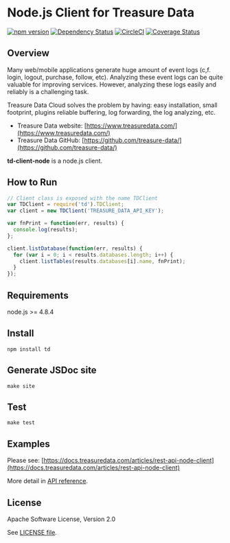 # Node.js Client for Treasure Data

 [![npm version](https://badge.fury.io/js/td.svg)](https://badge.fury.io/js/td) [![Dependency Status](https://img.shields.io/librariesio/release/npm/td)](https://www.npmjs.com/package/td) [![CircleCI](https://dl.circleci.com/status-badge/img/gh/treasure-data/td-client-node/tree/master.svg?style=svg&circle-token=6f9ab6445b5cdebece6cd4c01a722677e01c039a)](https://dl.circleci.com/status-badge/redirect/gh/treasure-data/td-client-node/tree/master) [![Coverage Status](https://coveralls.io/repos/github/treasure-data/td-client-node/badge.svg?branch=master)](https://coveralls.io/github/treasure-data/td-client-node?branch=integrate-coveralls)

## Overview

Many web/mobile applications generate huge amount of event logs (c,f. login,
logout, purchase, follow, etc).  Analyzing these event logs can be quite
valuable for improving services.  However, analyzing these logs easily and
reliably is a challenging task.

Treasure Data Cloud solves the problem by having: easy installation, small
footprint, plugins reliable buffering, log forwarding, the log analyzing, etc.

  * Treasure Data website: [https://www.treasuredata.com/](https://www.treasuredata.com/)
  * Treasure Data GitHub: [https://github.com/treasure-data/](https://github.com/treasure-data/)

**td-client-node** is a node.js client.

## How to Run

```js
// Client class is exposed with the name TDClient
var TDClient = require('td').TDClient;
var client = new TDClient('TREASURE_DATA_API_KEY');

var fnPrint = function(err, results) {
  console.log(results);
};

client.listDatabase(function(err, results) {
  for (var i = 0; i < results.databases.length; i++) {
    client.listTables(results.databases[i].name, fnPrint);
  }
});
```

## Requirements

node.js >= 4.8.4

## Install

    npm install td

## Generate JSDoc site

    make site

## Test

    make test

## Examples
Please see: [https://docs.treasuredata.com/articles/rest-api-node-client](https://docs.treasuredata.com/articles/rest-api-node-client)

More detail in [API reference](http://treasure-data.github.io/td-client-node/docs/index.html).

## License

Apache Software License, Version 2.0

See [LICENSE file](https://github.com/treasure-data/td-client-node/blob/master/LICENSE).
